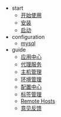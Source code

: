 <!-- docs/_sidebar.md -->

* start
  + [开始使用](start/开始使用)
  + [安装](start/安装)
  + [启动](start/启动)
* configuration
  + [mysql](configuration/mysql)
* guide
  + [应用中心](guide/应用中心)
  + [代理服务](guide/代理服务)
  + [主机管理](guide/主机管理)
  + [环境管理](guide/环境管理)
  + [配置中心](guide/配置中心)
  + [标签管理](guide/标签管理)
  + [Remote Hosts](guide/RemoteHosts)
  + [意见反馈](guide/意见反馈)

